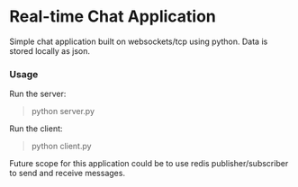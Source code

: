 # Real-time Chat Application

Simple chat application built on websockets/tcp using python. Data is stored locally as json.

### Usage

Run the server:

> python server.py

Run the client:

> python client.py

Future scope for this application could be to use redis publisher/subscriber to send and receive messages.
